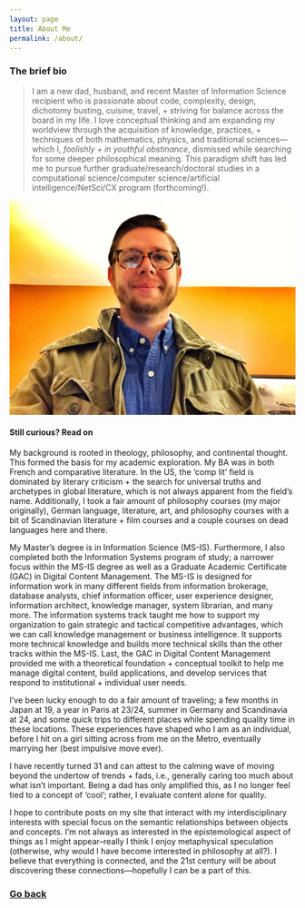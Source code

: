 ```yaml
---
layout: page
title: About Me
permalink: /about/
---
```

### The brief bio
>I am a new dad, husband, and recent Master of Information Science recipient who is passionate about code, complexity, design, dichotomy busting, cuisine, travel, + striving for balance across the board in my life.  I love conceptual thinking and am expanding my worldview through the acquisition of knowledge, practices, + techniques of both mathematics, physics, and traditional sciences&#8212;which I, _foolishly + in youthful obstinance_, dismissed while searching for some deeper philosophical meaning.  This paradigm shift has led me to pursue further graduate/research/doctoral studies in a computational science/computer science/artificial intelligence/NetSci/CX program (forthcoming!).

![That's me!](/../img/me.jpg)

#### Still curious? Read on

My background is rooted in theology, philosophy, and continental thought.  This formed the basis for my academic exploration.  My BA was in both French and comparative literature.  In the US, the ‘comp lit’ field is dominated by literary criticism + the search for universal truths and archetypes in global literature, which is not always apparent from the field’s name.  Additionally, I took a fair amount of philosophy courses (my major originally), German language, literature, art, and philosophy courses with a bit of Scandinavian literature + film courses and a couple courses on dead languages here and there.  

My Master’s degree is in Information Science (MS-IS).  Furthermore, I also completed both the Information Systems program of study; a narrower focus within the MS-IS degree as well as a Graduate Academic Certificate (GAC) in Digital Content Management.  The MS-IS is designed for information work in many different fields from information brokerage, database analysts, chief information officer, user experience designer, information architect, knowledge manager, system librarian, and many more.  The information systems track taught me how to support my organization to gain strategic and tactical competitive advantages, which we can call knowledge management or business intelligence.  It supports more technical knowledge and builds more technical skills than the other tracks within the MS-IS.  Last, the GAC in Digital Content Management provided me with a theoretical foundation + conceptual toolkit to help me manage digital content, build applications, and develop services that respond to institutional + individual user needs.

I’ve been lucky enough to do a fair amount of traveling; a few months in Japan at 19, a year in Paris at 23/24, summer in Germany and Scandinavia at 24, and some quick trips to different places while spending quality time in these locations.  These experiences have shaped who I am as an individual, before I hit on a girl sitting across from me on the Metro, eventually marrying her (best impulsive move ever).

I have recently turned 31 and can attest to the calming wave of moving beyond the undertow of trends + fads, i.e., generally caring too much about what isn’t important.   Being a dad has only amplified this, as I no longer feel tied to a concept of ‘cool’; rather, I evaluate content alone for quality.

I hope to contribute posts on my site that interact with my interdisciplinary interests with special focus on the semantic relationships between objects and concepts.  I’m not always as interested in the epistemological aspect of things as I might appear–really I think I enjoy metaphysical speculation (otherwise, why would I have become interested in philosophy at all?).  I believe that everything is connected, and the 21st century will be about discovering these connections—hopefully I can be a part of this.

### [Go back](http://robertmitchellv.com)
